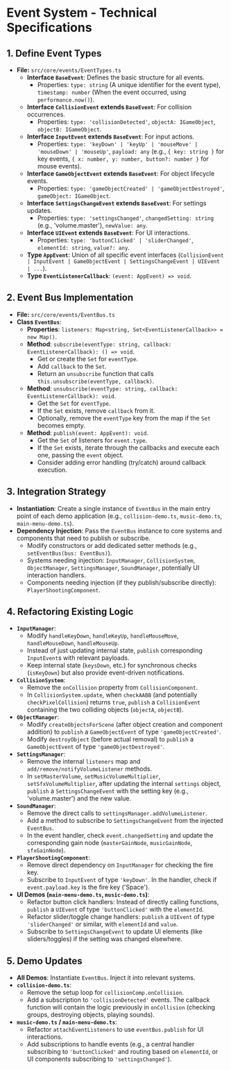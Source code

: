 # Event System - Technical Specifications

## 1. Define Event Types

- **File:** `src/core/events/EventTypes.ts`
  - **Interface `BaseEvent`**: Defines the basic structure for all events.
    - Properties: `type: string` (A unique identifier for the event type), `timestamp: number` (When the event occurred, using `performance.now()`).
  - **Interface `CollisionEvent` extends `BaseEvent`**: For collision occurrences.
    - Properties: `type: 'collisionDetected'`, `objectA: IGameObject`, `objectB: IGameObject`.
  - **Interface `InputEvent` extends `BaseEvent`**: For input actions.
    - Properties: `type: 'keyDown' | 'keyUp' | 'mouseMove' | 'mouseDown' | 'mouseUp'`, `payload: any` (e.g., `{ key: string }` for key events, `{ x: number, y: number, button?: number }` for mouse events).
  - **Interface `GameObjectEvent` extends `BaseEvent`**: For object lifecycle events.
    - Properties: `type: 'gameObjectCreated' | 'gameObjectDestroyed'`, `gameObject: IGameObject`.
  - **Interface `SettingsChangeEvent` extends `BaseEvent`**: For settings updates.
    - Properties: `type: 'settingsChanged'`, `changedSetting: string` (e.g., 'volume.master'), `newValue: any`.
  - **Interface `UIEvent` extends `BaseEvent`**: For UI interactions.
    - Properties: `type: 'buttonClicked' | 'sliderChanged'`, `elementId: string`, `value?: any`.
  - **Type `AppEvent`**: Union of all specific event interfaces (`CollisionEvent | InputEvent | GameObjectEvent | SettingsChangeEvent | UIEvent | ...`).
  - **Type `EventListenerCallback`**: `(event: AppEvent) => void`.

## 2. Event Bus Implementation

- **File:** `src/core/events/EventBus.ts`
- **Class `EventBus`**:
  - **Properties**: `listeners: Map<string, Set<EventListenerCallback>> = new Map()`.
  - **Method**: `subscribe(eventType: string, callback: EventListenerCallback): () => void`.
    - Get or create the `Set` for `eventType`.
    - Add `callback` to the `Set`.
    - Return an `unsubscribe` function that calls `this.unsubscribe(eventType, callback)`.
  - **Method**: `unsubscribe(eventType: string, callback: EventListenerCallback): void`.
    - Get the `Set` for `eventType`.
    - If the `Set` exists, remove `callback` from it.
    - Optionally, remove the `eventType` key from the map if the `Set` becomes empty.
  - **Method**: `publish(event: AppEvent): void`.
    - Get the `Set` of listeners for `event.type`.
    - If the `Set` exists, iterate through the callbacks and execute each one, passing the `event` object.
    - Consider adding error handling (try/catch) around callback execution.

## 3. Integration Strategy

- **Instantiation**: Create a single instance of `EventBus` in the main entry point of each demo application (e.g., `collision-demo.ts`, `music-demo.ts`, `main-menu-demo.ts`).
- **Dependency Injection**: Pass the `EventBus` instance to core systems and components that need to publish or subscribe.
  - Modify constructors or add dedicated setter methods (e.g., `setEventBus(bus: EventBus)`).
  - Systems needing injection: `InputManager`, `CollisionSystem`, `ObjectManager`, `SettingsManager`, `SoundManager`, potentially UI interaction handlers.
  - Components needing injection (if they publish/subscribe directly): `PlayerShootingComponent`.

## 4. Refactoring Existing Logic

- **`InputManager`**:
  - Modify `handleKeyDown`, `handleKeyUp`, `handleMouseMove`, `handleMouseDown`, `handleMouseUp`.
  - Instead of just updating internal state, `publish` corresponding `InputEvent`s with relevant payloads.
  - Keep internal state (`keysDown`, etc.) for synchronous checks (`isKeyDown`) but also provide event-driven notifications.
- **`CollisionSystem`**:
  - Remove the `onCollision` property from `CollisionComponent`.
  - In `CollisionSystem.update`, when `checkAABB` (and potentially `checkPixelCollision`) returns `true`, `publish` a `CollisionEvent` containing the two colliding objects (`objectA`, `objectB`).
- **`ObjectManager`**:
  - Modify `createObjectsForScene` (after object creation and component addition) to `publish` a `GameObjectEvent` of type `'gameObjectCreated'`.
  - Modify `destroyObject` (before actual removal) to `publish` a `GameObjectEvent` of type `'gameObjectDestroyed'`.
- **`SettingsManager`**:
  - Remove the internal `listeners` map and `add/remove/notifyVolumeListener` methods.
  - In `setMasterVolume`, `setMusicVolumeMultiplier`, `setSfxVolumeMultiplier`, after updating the internal `settings` object, `publish` a `SettingsChangeEvent` with the setting key (e.g., 'volume.master') and the new value.
- **`SoundManager`**:
  - Remove the direct calls to `settingsManager.addVolumeListener`.
  - Add a method to subscribe to `SettingsChangeEvent` from the injected `EventBus`.
  - In the event handler, check `event.changedSetting` and update the corresponding gain node (`masterGainNode`, `musicGainNode`, `sfxGainNode`).
- **`PlayerShootingComponent`**:
  - Remove direct dependency on `InputManager` for checking the fire key.
  - Subscribe to `InputEvent` of type `'keyDown'`. In the handler, check if `event.payload.key` is the fire key ('Space').
- **UI Demos (`main-menu-demo.ts`, `music-demo.ts`)**:
  - Refactor button click handlers: Instead of directly calling functions, `publish` a `UIEvent` of type `'buttonClicked'` with the `elementId`.
  - Refactor slider/toggle change handlers: `publish` a `UIEvent` of type `'sliderChanged'` or similar, with `elementId` and `value`.
  - Subscribe to `SettingsChangeEvent` to update UI elements (like sliders/toggles) if the setting was changed elsewhere.

## 5. Demo Updates

- **All Demos**: Instantiate `EventBus`. Inject it into relevant systems.
- **`collision-demo.ts`**:
  - Remove the setup loop for `collisionComp.onCollision`.
  - Add a subscription to `'collisionDetected'` events. The callback function will contain the logic previously in `onCollision` (checking groups, destroying objects, playing sounds).
- **`music-demo.ts` / `main-menu-demo.ts`**:
  - Refactor `attachEventListeners` to use `eventBus.publish` for UI interactions.
  - Add subscriptions to handle events (e.g., a central handler subscribing to `'buttonClicked'` and routing based on `elementId`, or UI components subscribing to `'settingsChanged'`).
